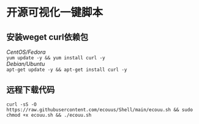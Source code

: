 # 开源可视化一键脚本
## 安装weget curl依赖包  
*CentOS/Fedora*  
`yum update -y && yum install curl -y`  
*Debian/Ubuntu*  
`apt-get update -y && apt-get install curl -y`   
## 远程下载代码  
`
curl -sS -O https://raw.githubusercontent.com/ecouus/Shell/main/ecouu.sh && sudo chmod +x ecouu.sh && ./ecouu.sh
`